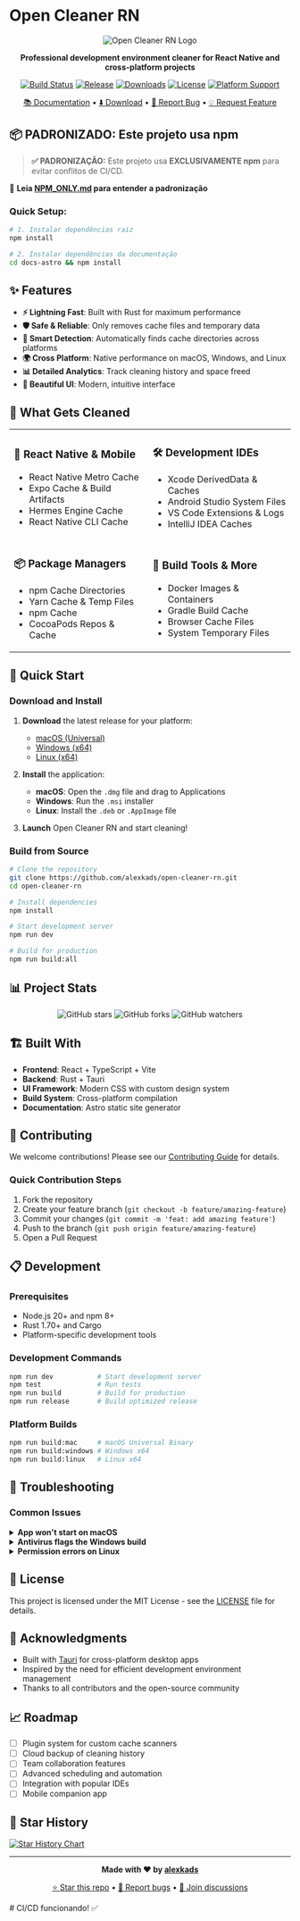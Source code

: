 # Open Cleaner RN

<div align="center">

![Open Cleaner RN Logo](https://via.placeholder.com/128x128/0ea5e9/ffffff?text=OCR)

**Professional development environment cleaner for React Native and cross-platform projects**

[![Build Status](https://github.com/alexkads/open-cleaner-rn/workflows/Build%20Documentation%20and%20Release/badge.svg)](https://github.com/alexkads/open-cleaner-rn/actions)
[![Release](https://img.shields.io/github/v/release/alexkads/open-cleaner-rn?color=blue)](https://github.com/alexkads/open-cleaner-rn/releases)
[![Downloads](https://img.shields.io/github/downloads/alexkads/open-cleaner-rn/total?color=green)](https://github.com/alexkads/open-cleaner-rn/releases)
[![License](https://img.shields.io/github/license/alexkads/open-cleaner-rn?color=purple)](https://github.com/alexkads/open-cleaner-rn/blob/main/LICENSE)
[![Platform Support](https://img.shields.io/badge/platform-macOS%20%7C%20Windows%20%7C%20Linux-lightgrey)](https://github.com/alexkads/open-cleaner-rn/releases)

[📚 Documentation](https://alexkads.github.io/open-cleaner-rn/) • [⬇️ Download](https://github.com/alexkads/open-cleaner-rn/releases) • [🐛 Report Bug](https://github.com/alexkads/open-cleaner-rn/issues) • [💡 Request Feature](https://github.com/alexkads/open-cleaner-rn/issues)

</div>

## 📦 **PADRONIZADO: Este projeto usa npm**

> **✅ PADRONIZAÇÃO:** Este projeto usa **EXCLUSIVAMENTE npm** para evitar conflitos de CI/CD.

📖 **Leia [NPM_ONLY.md](./NPM_ONLY.md) para entender a padronização**

### **Quick Setup:**
```bash
# 1. Instalar dependências raiz
npm install

# 2. Instalar dependências da documentação
cd docs-astro && npm install
```

## ✨ Features

- **⚡ Lightning Fast**: Built with Rust for maximum performance
- **🛡️ Safe & Reliable**: Only removes cache files and temporary data
- **🎯 Smart Detection**: Automatically finds cache directories across platforms
- **🌍 Cross Platform**: Native performance on macOS, Windows, and Linux
- **📊 Detailed Analytics**: Track cleaning history and space freed
- **🎨 Beautiful UI**: Modern, intuitive interface

## 🧹 What Gets Cleaned

<table>
<tr>
<td>

### 📱 **React Native & Mobile**
- React Native Metro Cache
- Expo Cache & Build Artifacts  
- Hermes Engine Cache
- React Native CLI Cache

</td>
<td>

### 🛠️ **Development IDEs**
- Xcode DerivedData & Caches
- Android Studio System Files
- VS Code Extensions & Logs
- IntelliJ IDEA Caches

</td>
</tr>
<tr>
<td>

### 📦 **Package Managers**
- npm Cache Directories
- Yarn Cache & Temp Files
- npm Cache
- CocoaPods Repos & Cache

</td>
<td>

### 🐳 **Build Tools & More**
- Docker Images & Containers
- Gradle Build Cache
- Browser Cache Files
- System Temporary Files

</td>
</tr>
</table>

## 🚀 Quick Start

### Download and Install

1. **Download** the latest release for your platform:
   - [macOS (Universal)](https://github.com/alexkads/open-cleaner-rn/releases/latest)
   - [Windows (x64)](https://github.com/alexkads/open-cleaner-rn/releases/latest)
   - [Linux (x64)](https://github.com/alexkads/open-cleaner-rn/releases/latest)

2. **Install** the application:
   - **macOS**: Open the `.dmg` file and drag to Applications
   - **Windows**: Run the `.msi` installer
   - **Linux**: Install the `.deb` or `.AppImage` file

3. **Launch** Open Cleaner RN and start cleaning!

### Build from Source

```bash
# Clone the repository
git clone https://github.com/alexkads/open-cleaner-rn.git
cd open-cleaner-rn

# Install dependencies
npm install

# Start development server
npm run dev

# Build for production
npm run build:all
```

## 📊 Project Stats

<div align="center">

![GitHub stars](https://img.shields.io/github/stars/alexkads/open-cleaner-rn?style=social)
![GitHub forks](https://img.shields.io/github/forks/alexkads/open-cleaner-rn?style=social)
![GitHub watchers](https://img.shields.io/github/watchers/alexkads/open-cleaner-rn?style=social)

</div>

## 🏗️ Built With

- **Frontend**: React + TypeScript + Vite
- **Backend**: Rust + Tauri
- **UI Framework**: Modern CSS with custom design system
- **Build System**: Cross-platform compilation
- **Documentation**: Astro static site generator

## 🤝 Contributing

We welcome contributions! Please see our [Contributing Guide](CONTRIBUTING.md) for details.

### Quick Contribution Steps

1. Fork the repository
2. Create your feature branch (`git checkout -b feature/amazing-feature`)
3. Commit your changes (`git commit -m 'feat: add amazing feature'`)
4. Push to the branch (`git push origin feature/amazing-feature`)
5. Open a Pull Request

## 📋 Development

### Prerequisites

- Node.js 20+ and npm 8+
- Rust 1.70+ and Cargo
- Platform-specific development tools

### Development Commands

```bash
npm run dev           # Start development server
npm test              # Run tests
npm run build         # Build for production
npm run release       # Build optimized release
```

### Platform Builds

```bash
npm run build:mac     # macOS Universal Binary
npm run build:windows # Windows x64
npm run build:linux   # Linux x64
```

## 🐛 Troubleshooting

### Common Issues

<details>
<summary><strong>App won't start on macOS</strong></summary>

If you see "App can't be opened because it is from an unidentified developer":
1. Right-click the app and select "Open"
2. Click "Open" in the dialog
3. Or run: `sudo spctl --master-disable` (temporarily disable Gatekeeper)

</details>

<details>
<summary><strong>Antivirus flags the Windows build</strong></summary>

Some antivirus software may flag the app as suspicious:
1. This is a false positive due to the app's system access requirements
2. Add an exception for the installation directory
3. Download from official GitHub releases only

</details>

<details>
<summary><strong>Permission errors on Linux</strong></summary>

If you encounter permission errors:
1. Make sure the AppImage is executable: `chmod +x Open-Cleaner-RN.AppImage`
2. For system cache cleaning, run with appropriate permissions
3. Check that required dependencies are installed

</details>

## 📄 License

This project is licensed under the MIT License - see the [LICENSE](LICENSE) file for details.

## 🙏 Acknowledgments

- Built with [Tauri](https://tauri.app/) for cross-platform desktop apps
- Inspired by the need for efficient development environment management
- Thanks to all contributors and the open-source community

## 📈 Roadmap

- [ ] Plugin system for custom cache scanners
- [ ] Cloud backup of cleaning history
- [ ] Team collaboration features
- [ ] Advanced scheduling and automation
- [ ] Integration with popular IDEs
- [ ] Mobile companion app

## 🌟 Star History

[![Star History Chart](https://api.star-history.com/svg?repos=alexkads/open-cleaner-rn&type=Date)](https://star-history.com/#alexkads/open-cleaner-rn&Date)

---

<div align="center">

**Made with ❤️ by [alexkads](https://github.com/alexkads)**

[⭐ Star this repo](https://github.com/alexkads/open-cleaner-rn) • [🐛 Report bugs](https://github.com/alexkads/open-cleaner-rn/issues) • [💬 Join discussions](https://github.com/alexkads/open-cleaner-rn/discussions)

</div># CI/CD funcionando! ✅

